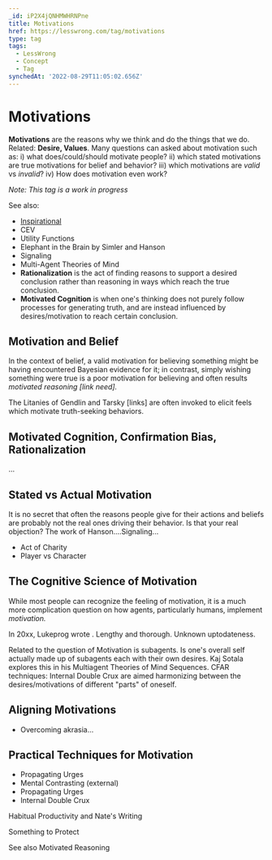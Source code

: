 ```yaml
---
_id: iP2X4jQNHMWHRNPne
title: Motivations
href: https://lesswrong.com/tag/motivations
type: tag
tags:
  - LessWrong
  - Concept
  - Tag
synchedAt: '2022-08-29T11:05:02.656Z'
---
```

# Motivations

**Motivations** are the reasons why we think and do the things that we do. Related: **Desire, Values**. Many questions can asked about motivation such as: i) what does/could/should motivate people? ii) which stated motivations are true motivations for belief and behavior? iii) which motivations are *valid* vs *invalid*? iv) How does motivation even work? 

*Note: This tag is a work in progress*

See also:

*   [Inspirational](www.lesswrong.com/stub)
*   CEV
*   Utility Functions
*   Elephant in the Brain by Simler and Hanson
*   Signaling
*   Multi-Agent Theories of Mind
*   **Rationalization** is the act of finding reasons to support a desired conclusion rather than reasoning in ways which reach the true conclusion.
*   **Motivated Cognition** is when one's thinking does not purely follow processes for generating truth, and are instead influenced by desires/motivation to reach certain conclusion.

Motivation and Belief
---------------------

In the context of belief, a valid motivation for believing something might be having encountered Bayesian evidence for it; in contrast, simply wishing something were true is a poor motivation for believing and often results *motivated reasoning \[link need\].*

The Litanies of Gendlin and Tarsky \[links\] are often invoked to elicit feels which motivate truth-seeking behaviors.

Motivated Cognition, Confirmation Bias, Rationalization
-------------------------------------------------------

...

Stated vs Actual Motivation
---------------------------

It is no secret that often the reasons people give for their actions and beliefs are probably not the real ones driving their behavior. Is that your real objection? The work of Hanson....Signaling...

*   Act of Charity
*   Player vs Character

The Cognitive Science of Motivation
-----------------------------------

While most people can recognize the feeling of motivation, it is a much more complication question on how agents, particularly humans, implement *motivation.*

In 20xx, Lukeprog wrote <Neuroscience Review>. Lengthy and thorough. Unknown uptodateness.

Related to the question of Motivation is subagents. Is one's overall self actually made up of subagents each with their own desires. Kaj Sotala explores this in his Multiagent Theories of Mind Sequences. CFAR techniques: Internal Double Crux are aimed harmonizing between the desires/motivations of different "parts" of oneself.

Aligning Motivations
--------------------

*   Overcoming akrasia...

Practical Techniques for Motivation
-----------------------------------

*   Propagating Urges
*   Mental Contrasting (external)
*   Propagating Urges
*   Internal Double Crux

Habitual Productivity and Nate's Writing

Something to Protect

See also Motivated Reasoning